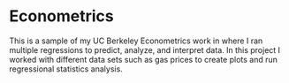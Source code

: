 # Econometrics
This is a sample of my UC Berkeley Econometrics work in where I ran multiple regressions to predict, analyze, and interpret data. In this project I worked with different data sets such as gas prices to create plots and run regressional statistics analysis.
